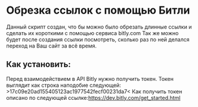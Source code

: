 # Обрезка ссылок с помощью Битли
Данный скрипт создан, что бы можно было обрезать длинные ссылки и сделать их короткими с помощью сервиса bitly.com
Так же можно будет после создания ссылки посмотреть, сколько раз по ней делался переход на Ваш сайт за всё время.

## Как установить:
Перед взаимодействием в API Bitly нужно получить токен.
Токен выглядит как строка наподобие следующей: >17c09e20ad155405123ac1977542fecf00231da7<
Как получить токен описано по следующей ссылке:https://dev.bitly.com/get_started.html

